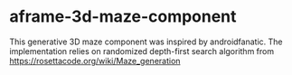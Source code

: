 # aframe-3d-maze-component
 This generative 3D maze component was inspired by androidfanatic. The implementation relies on randomized depth-first search algorithm from https://rosettacode.org/wiki/Maze_generation
